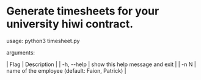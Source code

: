 # Generate timesheets for your university hiwi contract.

usage: python3 timesheet.py

arguments:

| Flag                  | Description                                     |
| -h, --help            | show this help message and exit                 |
|  -n N                 | name of the employee (default: Faion, Patrick)  |

  <!-- -y Y                  year (default: 2017)
  -m M                  month (default: 5)
  -dow [DOW [DOW ...]]  days of the week (monday = 0, tuesday = 1, ...)
                        (default: [0, 1, 2, 3, 4])
  -uoo UOO              unit of organisation (default: )
  -hrs HRS              hours (default: 24)
  -s S                  start time (default: 8)
  -e E                  end time (default: 20)
  -o O                  output file name (default: timesheet)
  -max MAX              maximum hours for a day (default: 6)
  -state STATE          german state for public holiday considerations, from
                        list: BW, BY, BE, BB, HB, HH, HE, MV, NI, NW, RP, SL,
                        SN, ST, SH, TH (default: NI) -->